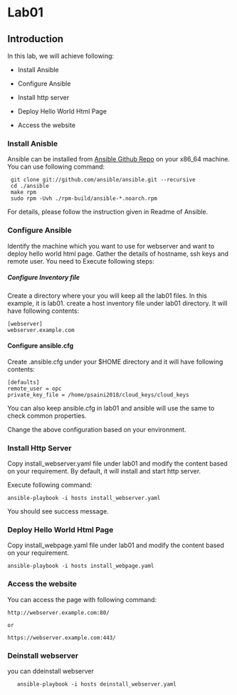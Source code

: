 # Lab01

## Introduction
In this lab, we will achieve following:

* Install Ansible

* Configure Ansible

* Install http server

* Deploy Hello World Html Page

* Access the website

### Install Anisble
Ansible can be installed from [Ansible Github Repo](https://github.com/ansible/ansible) on your x86_64 machine. You can use following command:

     git clone git://github.com/ansible/ansible.git --recursive
     cd ./ansible
     make rpm
     sudo rpm -Uvh ./rpm-build/ansible-*.noarch.rpm

For details, please follow the instruction given in Readme of Ansible.

### Configure Ansible

Identify the machine which you want to use for webserver and want to deploy hello world html page. Gather the details of hostname, ssh keys and remote user. You need to   Execute following steps:

##### Configure Inventory file
Create a directory where your you will keep all the lab01 files. In this example, it is lab01.
create a host inventory file under lab01 directory. It will have following contents:

	[webserver]
	webserver.example.com

#### Configure ansible.cfg
Create .ansible.cfg under your $HOME directory and it will have following contents:

	[defaults]
	remote_user = opc
	private_key_file = /home/psaini2018/cloud_keys/cloud_keys

You can also keep ansible.cfg in lab01 and ansible will use the same to check common properties.

Change the above configuration based on your environment.

### Install Http Server

Copy install_webserver.yaml file under lab01 and modify the content based on your requirement. By default, it will install and start http server.

Execute following command:

	ansible-playbook -i hosts install_webserver.yaml
   
You should see success message.

### Deploy Hello World Html Page
Copy install_webpage.yaml file under lab01 and modify the content based on your requirement. 

	ansible-playbook -i hosts install_webpage.yaml

### Access the website
You can access the page with following command:

	http://webserver.example.com:80/

	or

	https://webserver.example.com:443/
### Deinstall webserver
you can ddeinstall webserver	

       ansible-playbook -i hosts deinstall_webserver.yaml
